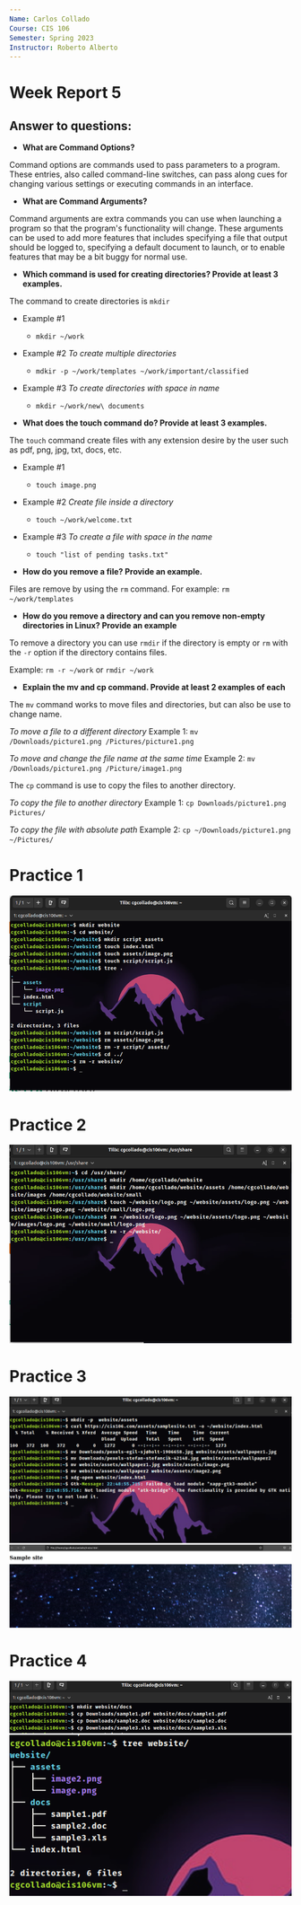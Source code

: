 ```yaml
---
Name: Carlos Collado
Course: CIS 106
Semester: Spring 2023
Instructor: Roberto Alberto
---
```


# Week Report 5

## Answer to questions:

* **What are Command Options?**

Command options are commands used to pass parameters to a program. These entries, also called command-line switches, can pass along cues for changing various settings or executing commands in an interface.

* **What are Command Arguments?**

Command arguments are extra commands you can use when launching a  program so that the program's functionality will change. These arguments can be used to add more features that includes specifying a file that output should be logged to, specifying a default document to launch, or to enable features that may be a bit buggy for normal use.

* **Which command is used for creating directories? Provide at least 3 examples.**

The command to create directories is `mkdir`
  
* Example #1
   * `mkdir ~/work`

* Example #2
*To create multiple directories*
    * `mdkir -p ~/work/templates ~/work/important/classified` 

* Example #3
*To create directories with space in name*
    * `mkdir ~/work/new\ documents`

* **What does the touch command do? Provide at least 3 examples.**

The `touch` command create files with any extension desire by the user such as pdf, png, jpg, txt, docs, etc.

* Example #1
    * `touch image.png`

* Example #2
*Create file inside a directory*
    * `touch ~/work/welcome.txt`

* Example #3
*To create a file with space in the name*  
    * `touch "list of pending tasks.txt"`


* **How do you remove a file? Provide an example.**

Files are remove by using the `rm` command. For example: `rm ~/work/templates`

* **How do you remove a directory and can you remove non-empty directories in Linux? Provide an example**

To remove a directory you can use `rmdir` if the directory is empty or `rm` with the `-r` option if the directory contains files.

Example: `rm -r ~/work` or `rmdir ~/work`

* **Explain the mv and cp command. Provide at least 2 examples of each**


The `mv` command works to move files and directories, but can also be use to change name. 

*To move a file to a different directory*
Example 1: `mv /Downloads/picture1.png /Pictures/picture1.png`

*To move and change the file name at the same time*
Example 2: `mv /Downloads/picture1.png /Picture/image1.png`

The `cp` command is use to copy the files to another directory.

*To copy the file to another directory*
Example 1: `cp Downloads/picture1.png Pictures/`

*To copy the file with absolute path*
Example 2: `cp ~/Downloads/picture1.png ~/Pictures/`

# **Practice 1**

![practice1](practice%201.1.png)

# **Practice 2**

![practice2](practice%202.1.png)

# **Practice 3**

![practice3.1](practice%203.1.png)
![practice3.2](practice%203.2.png)

# **Practice 4**

![practice4.1](practice%204.1.png)
![practice4.2](practice%204.2.png)